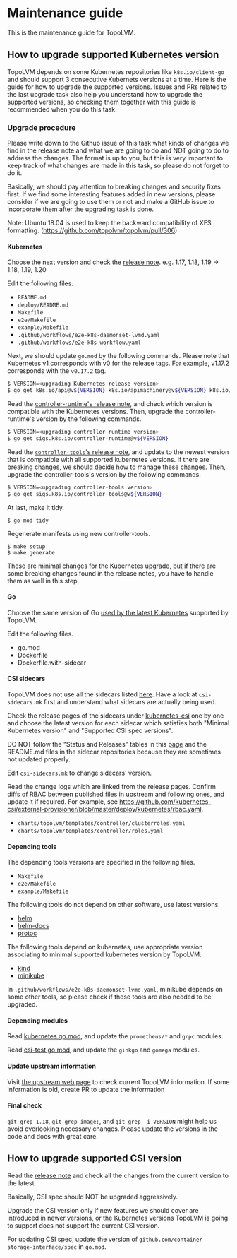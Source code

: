 Maintenance guide
=================

This is the maintenance guide for TopoLVM.

How to upgrade supported Kubernetes version
-------------------------------------------

TopoLVM depends on some Kubernetes repositories like `k8s.io/client-go` and should support 3 consecutive Kubernets versions at a time.
Here is the guide for how to upgrade the supported versions.
Issues and PRs related to the last upgrade task also help you understand how to upgrade the supported versions,
so checking them together with this guide is recommended when you do this task.

### Upgrade procedure

Please write down to the Github issue of this task what kinds of changes we find in the release note and what we are going to do and NOT going to do to address the changes.
The format is up to you, but this is very important to keep track of what changes are made in this task, so please do not forget to do it.

Basically, we should pay attention to breaking changes and security fixes first.
If we find some interesting features added in new versions, please consider if we are going to use them or not and make a GitHub issue to incorporate them after the upgrading task is done.

Note: Ubuntu 18.04 is used to keep the backward compatibility of XFS formatting. (https://github.com/topolvm/topolvm/pull/306)

#### Kubernetes

Choose the next version and check the [release note](https://kubernetes.io/docs/setup/release/notes/). e.g. 1.17, 1.18, 1.19 -> 1.18, 1.19, 1.20

Edit the following files.
- `README.md`
- `deploy/README.md`
- `Makefile`
- `e2e/Makefile`
- `example/Makefile`
- `.github/workflows/e2e-k8s-daemonset-lvmd.yaml`
- `.github/workflows/e2e-k8s-workflow.yaml`

Next, we should update `go.mod` by the following commands.
Please note that Kubernetes v1 corresponds with v0 for the release tags. For example, v1.17.2 corresponds with the `v0.17.2` tag.
```bash
$ VERSION=<upgrading Kubernetes release version>
$ go get k8s.io/api@v${VERSION} k8s.io/apimachinery@v${VERSION} k8s.io/client-go@v${VERSION} k8s.io/mount-utils@v${VERSION}
```

Read the [controller-runtime's release note](https://github.com/kubernetes-sigs/controller-runtime/releases), and check which version is compatible with the Kubernetes versions.
Then, upgrade the controller-runtime's version by the following commands.

```bash
$ VERSION=<upgrading controller-runtime version>
$ go get sigs.k8s.io/controller-runtime@v${VERSION}
```

Read the [`controller-tools`'s release note](https://github.com/kubernetes-sigs/controller-tools/releases), and update to the newest version that is compatible with all supported kubernetes versions. If there are breaking changes, we should decide how to manage these changes.
Then, upgrade the controller-tools's version by the following commands.

```bash
$ VERSION=<upgrading controller-tools version>
$ go get sigs.k8s.io/controller-tools@v${VERSION}
```

At last, make it tidy.

```
$ go mod tidy
```

Regenerate manifests using new controller-tools.

```
$ make setup
$ make generate
```

These are minimal changes for the Kubernetes upgrade, but if there are some breaking changes found in the release notes, you have to handle them as well in this step.

#### Go

Choose the same version of Go [used by the latest Kubernetes](https://github.com/kubernetes/kubernetes/blob/master/go.mod) supported by TopoLVM.

Edit the following files.
- go.mod
- Dockerfile
- Dockerfile.with-sidecar

#### CSI sidecars

TopoLVM does not use all the sidecars listed [here](https://kubernetes-csi.github.io/docs/sidecar-containers.html).
Have a look at `csi-sidecars.mk` first and understand what sidecars are actually being used.

Check the release pages of the sidecars under [kubernetes-csi](https://github.com/kubernetes-csi) one by one and choose the latest version for each sidecar which satisfies both "Minimal Kubernetes version" and "Supported CSI spec versions".

DO NOT follow the "Status and Releases" tables in this [page](https://kubernetes-csi.github.io/docs/sidecar-containers.html) and the README.md files in the sidecar repositories because they are sometimes not updated properly.

Edit `csi-sidecars.mk` to change sidecars' version.

Read the change logs which are linked from the release pages.
Confirm diffs of RBAC between published files in upstream and following ones, and update it if required.
For example, see https://github.com/kubernetes-csi/external-provisioner/blob/master/deploy/kubernetes/rbac.yaml.

- `charts/topolvm/templates/controller/clusterroles.yaml`
- `charts/topolvm/templates/controller/roles.yaml`

#### Depending tools

The depending tools versions are specified in the following files.

- `Makefile`
- `e2e/Makefile`
- `example/Makefile`

The following tools do not depend on other software, use latest versions.

- [helm](https://github.com/helm/helm/releases)
- [helm-docs](https://github.com/norwoodj/helm-docs/releases)
- [protoc](https://github.com/protocolbuffers/protobuf/releases)

The following tools depend on kubernetes, use appropriate version associating to minimal supported kubernetes version by TopoLVM.

- [kind](https://github.com/kubernetes-sigs/kind/releases)
- [minikube](https://github.com/kubernetes/minikube/releases)

In `.github/workflows/e2e-k8s-daemonset-lvmd.yaml`, minikube depends on some other tools,
so please check if these tools are also needed to be upgraded.

#### Depending modules

Read [kubernetes go.mod](https://github.com/kubernetes/kubernetes/blob/master/go.mod), and update the `prometheus/*` and `grpc` modules.

Read [csi-test go.mod](https://github.com/kubernetes-csi/csi-test/blob/master/go.mod), and update the `ginkgo` and `gomega` modules.

#### Update upstream information

Visit [the upstream web page](https://kubernetes-csi.github.io/docs/drivers.html) to check current TopoLVM information. If some information is old, create PR to update the information

#### Final check

`git grep 1.18`, `git grep image:`, and `git grep -i VERSION` might help us avoid overlooking necessary changes.
Please update the versions in the code and docs with great care.

## How to upgrade supported CSI version

Read the [release note](https://github.com/container-storage-interface/spec/releases) and check all the changes from the current version to the latest.

Basically, CSI spec should NOT be upgraded aggressively.

Upgrade the CSI version only if new features we should cover are introduced in newer versions, or the Kubernetes versions TopoLVM is going to support does not support the current CSI version.

For updating CSI spec, update the version of `github.com/container-storage-interface/spec` in `go.mod`.
